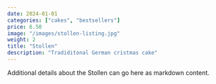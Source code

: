 ```yaml
---
date: 2024-01-01
categories: ["cakes", "bestsellers"]
price: 6.50
image: "/images/stollen-listing.jpg"
weight: 2
title: "Stollen"
description: "Tradiditonal German cristmas cake"
---
```


Additional details about the Stollen can go here as markdown content.